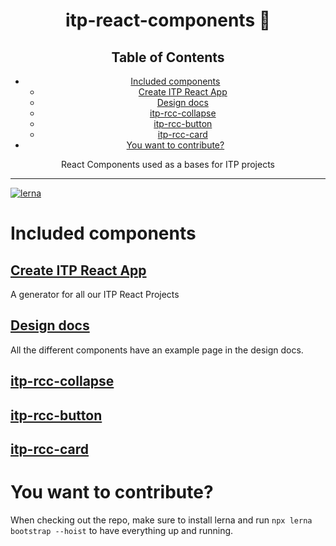<div align="center">
<h1>itp-react-components 🎁</h1>

## Table of Contents

<!-- START doctoc generated TOC please keep comment here to allow auto update -->
<!-- DON'T EDIT THIS SECTION, INSTEAD RE-RUN doctoc TO UPDATE -->

- [Included components](#included-components)
  - [Create ITP React App](#create-itp-react-app)
  - [Design docs](#design-docs)
  - [itp-rcc-collapse](#itp-rcc-collapse)
  - [itp-rcc-button](#itp-rcc-button)
  - [itp-rcc-card](#itp-rcc-card)
- [You want to contribute?](#you-want-to-contribute)

<!-- END doctoc generated TOC please keep comment here to allow auto update -->

<p>React Components used as a bases for ITP projects</p>
</div>

<hr />

[![lerna](https://img.shields.io/badge/maintained%20with-lerna-cc00ff.svg)](https://lernajs.io/)

# Included components

## [Create ITP React App](/packages/create-itp-react-app/README.md)

A generator for all our ITP React Projects

## [Design docs](/packages/design-docs)

All the different components have an example page in the design docs.

## [itp-rcc-collapse](/packages/itp-rcc-collapse/README.md)

## [itp-rcc-button](/packages/itp-rcc-button/README.md)

## [itp-rcc-card](/packages/itp-rcc-card/README.md)

# You want to contribute?

When checking out the repo, make sure to install lerna and run `npx lerna bootstrap --hoist` to have everything up and running.
